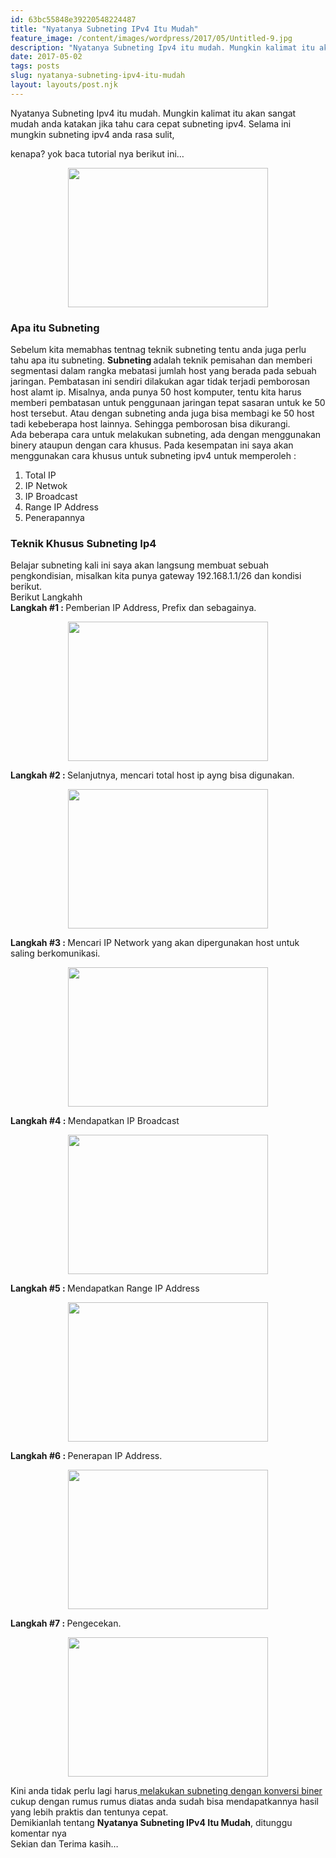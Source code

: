 ```yaml
---
id: 63bc55848e39220548224487
title: "Nyatanya Subneting IPv4 Itu Mudah"
feature_image: /content/images/wordpress/2017/05/Untitled-9.jpg
description: "Nyatanya Subneting Ipv4 itu mudah. Mungkin kalimat itu akan sangat mudah anda katakan jika tahu cara cepat subneting ipv4. Selama ini…"
date: 2017-05-02
tags: posts
slug: nyatanya-subneting-ipv4-itu-mudah
layout: layouts/post.njk
---
```


<!--kg-card-begin: html--><p>Nyatanya Subneting Ipv4 itu mudah. Mungkin kalimat itu akan sangat mudah anda katakan jika tahu cara cepat subneting ipv4. Selama ini mungkin subneting ipv4 anda rasa sulit,<br />
<a name="more"></a>kenapa? yok baca tutorial nya berikut ini&#8230;</p>
<div style="clear: both; text-align: center;"><a style="margin-left: 1em; margin-right: 1em;" href="/content/images/wordpress/2017/05/Untitled-9.jpg"><img loading="lazy" src="/content/images/wordpress/2017/05/Untitled-9-300x209.jpg" width="320" height="223" border="0" /></a></div>
<h3>Apa itu Subneting</h3>
<p>Sebelum kita memabhas tentnag teknik subneting tentu anda juga perlu tahu apa itu subneting. <b>Subneting </b>adalah teknik pemisahan dan memberi segmentasi dalam rangka mebatasi jumlah host yang berada pada sebuah jaringan. Pembatasan ini sendiri dilakukan agar tidak terjadi pemborosan host alamt ip. Misalnya, anda punya 50 host komputer, tentu kita harus memberi pembatasan untuk penggunaan jaringan tepat sasaran untuk ke 50 host tersebut. Atau dengan subneting anda juga bisa membagi ke 50 host tadi kebeberapa host lainnya. Sehingga pemborosan bisa dikurangi.<br />
Ada beberapa cara untuk melakukan subneting, ada dengan menggunakan binery ataupun dengan cara khusus. Pada kesempatan ini saya akan menggunakan cara khusus untuk subneting ipv4 untuk memperoleh :</p>
<ol>
<li>Total IP</li>
<li>IP Netwok</li>
<li>IP Broadcast</li>
<li>Range IP Address</li>
<li>Penerapannya</li>
</ol>
<h3>Teknik Khusus Subneting Ip4</h3>
<p>Belajar subneting kali ini saya akan langsung membuat sebuah pengkondisian, misalkan kita punya gateway 192.168.1.1/26 dan kondisi berikut.<br />
Berikut Langkahh<b> </b><br />
<b>Langkah #1 : </b>Pemberian IP Address, Prefix dan sebagainya.</p>
<div style="clear: both; text-align: center;"><a style="margin-left: 1em; margin-right: 1em;" href="/content/images/wordpress/2017/05/Untitled-1.jpg"><img loading="lazy" src="/content/images/wordpress/2017/05/Untitled-1-300x209.jpg" width="320" height="223" border="0" /></a></div>
<div style="clear: both; text-align: center;"></div>
<p><b>Langkah #2 : </b>Selanjutnya, mencari total host ip ayng bisa digunakan.</p>
<div style="clear: both; text-align: center;"><a style="margin-left: 1em; margin-right: 1em;" href="/content/images/wordpress/2017/05/Untitled-2.jpg"><img loading="lazy" src="/content/images/wordpress/2017/05/Untitled-2-300x209.jpg" width="320" height="223" border="0" /></a></div>
<div style="clear: both; text-align: center;"></div>
<div style="clear: both; text-align: center;"></div>
<p><b>Langkah #3 : </b>Mencari IP Network yang akan dipergunakan host untuk saling berkomunikasi.</p>
<div style="clear: both; text-align: center;"><a style="margin-left: 1em; margin-right: 1em;" href="/content/images/wordpress/2017/05/Untitled-3.jpg"><img loading="lazy" src="/content/images/wordpress/2017/05/Untitled-3-300x209.jpg" width="320" height="223" border="0" /></a></div>
<p><b>Langkah #4 : </b>Mendapatkan IP Broadcast</p>
<div style="clear: both; text-align: center;"><a style="margin-left: 1em; margin-right: 1em;" href="/content/images/wordpress/2017/05/Untitled-4.jpg"><img loading="lazy" src="/content/images/wordpress/2017/05/Untitled-4-300x209.jpg" width="320" height="223" border="0" /></a></div>
<p><b>Langkah #5 : </b>Mendapatkan Range IP Address</p>
<div style="clear: both; text-align: center;"><a style="margin-left: 1em; margin-right: 1em;" href="/content/images/wordpress/2017/05/Untitled-5.jpg"><img loading="lazy" src="/content/images/wordpress/2017/05/Untitled-5-300x209.jpg" width="320" height="223" border="0" /></a></div>
<p><b>Langkah #6 : </b>Penerapan IP Address.</p>
<div style="clear: both; text-align: center;"><a style="margin-left: 1em; margin-right: 1em;" href="/content/images/wordpress/2017/05/Untitled-6.jpg"><img loading="lazy" src="/content/images/wordpress/2017/05/Untitled-6-300x209.jpg" width="320" height="223" border="0" /></a></div>
<p><b>Langkah #7 : </b>Pengecekan.</p>
<div style="clear: both; text-align: center;"><a style="margin-left: 1em; margin-right: 1em;" href="/content/images/wordpress/2017/05/Untitled-8.jpg"><img loading="lazy" src="/content/images/wordpress/2017/05/Untitled-8-300x209.jpg" width="320" height="223" border="0" /></a></div>
<p>Kini anda tidak perlu lagi harus<a href="http://#" target="_blank" rel="noopener noreferrer"> melakukan subneting dengan konversi biner</a> cukup dengan rumus rumus diatas anda sudah bisa mendapatkannya hasil yang lebih praktis dan tentunya cepat.<br />
Demikianlah tentang <b>Nyatanya Subneting IPv4 Itu Mudah</b>, ditunggu komentar nya<br />
Sekian dan Terima kasih&#8230;</p>
<div style="text-align: right;"></div>
<!--kg-card-end: html-->
